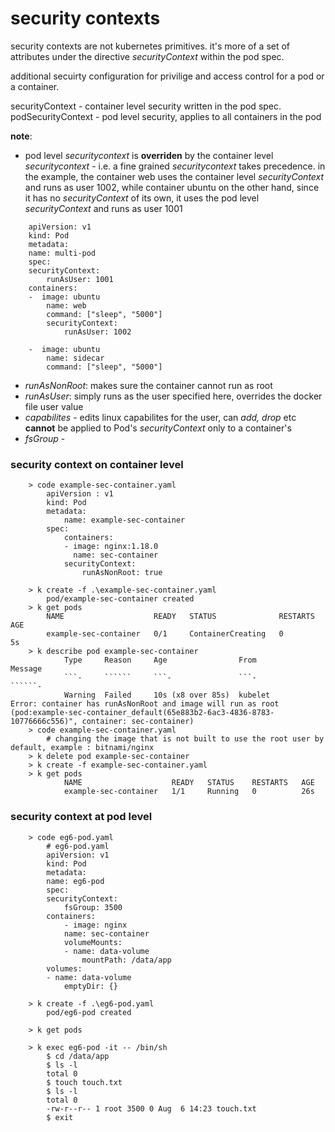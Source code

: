 # security contexts

security contexts are not kubernetes primitives.
it's more of a set of attributes under the directive *securityContext* within the pod spec.

additional secuirty configuration for privilige and access control for a pod or a container. 

securityContext - container level security written in the pod spec.
podSecurityContext - pod level security, applies to all containers in the pod

**note**: 

* pod level *securitycontext* is **overriden** by the container level *securitycontext* - i.e. a fine grained *securitycontext* takes precedence. in the example, the container web uses the container level *securityContext* and runs as user 1002, while container ubuntu on the other hand, since it has no *securityContext* of its own, it uses the pod level *securityContext* and runs as user 1001

```
    apiVersion: v1
    kind: Pod
    metadata:
    name: multi-pod
    spec:
    securityContext:
        runAsUser: 1001
    containers:
    -  image: ubuntu
        name: web
        command: ["sleep", "5000"]
        securityContext:
            runAsUser: 1002

    -  image: ubuntu
        name: sidecar
        command: ["sleep", "5000"]
```

* *runAsNonRoot*: makes sure the container cannot run as root
* *runAsUser*: simply runs as the user specified here, overrides the docker file user value
* *capabilites* - edits linux capabilites for the user, can *add, drop* etc
    **cannot** be applied to Pod's *securityContext* only to a container's
* *fsGroup* - 


### security context on container level

```
    > code example-sec-container.yaml
        apiVersion : v1
        kind: Pod
        metadata: 
            name: example-sec-container
        spec: 
            containers:
            - image: nginx:1.18.0
              name: sec-container
            securityContext: 
                runAsNonRoot: true
            
    > k create -f .\example-sec-container.yaml
        pod/example-sec-container created
    > k get pods
        NAME                    READY   STATUS              RESTARTS   AGE
        example-sec-container   0/1     ContainerCreating   0          5s    
    > k describe pod example-sec-container
            Type     Reason     Age                From               Message
            ```-     ``````     ```-               ```-               ``````-
            Warning  Failed     10s (x8 over 85s)  kubelet            Error: container has runAsNonRoot and image will run as root (pod:example-sec-container_default(65e883b2-6ac3-4836-8783-10776666c556)", container: sec-container)
    > code example-sec-container.yaml
        # changing the image that is not built to use the root user by default, example : bitnami/nginx
    > k delete pod example-sec-container
    > k create -f example-sec-container.yaml
    > k get pods
            NAME                    READY   STATUS    RESTARTS   AGE
            example-sec-container   1/1     Running   0          26s
```

### security context at pod level

```
    > code eg6-pod.yaml
        # eg6-pod.yaml
        apiVersion: v1
        kind: Pod
        metadata: 
        name: eg6-pod
        spec: 
        securityContext: 
            fsGroup: 3500
        containers: 
            - image: nginx
            name: sec-container
            volumeMounts: 
            - name: data-volume
                mountPath: /data/app
        volumes: 
        - name: data-volume
            emptyDir: {}

    > k create -f .\eg6-pod.yaml
        pod/eg6-pod created

    > k get pods

    > k exec eg6-pod -it -- /bin/sh
        $ cd /data/app
        $ ls -l
        total 0
        $ touch touch.txt
        $ ls -l
        total 0
        -rw-r--r-- 1 root 3500 0 Aug  6 14:23 touch.txt
        $ exit
```